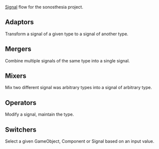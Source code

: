 [Signal](https://github.com/jbat100/sonosthesia-unity-packages/tree/main/packages/com.sonosthesia.signal) flow for the sonosthesia project. 

## Adaptors

Transform a signal of a given type to a signal of another type.

## Mergers

Combine multiple signals of the same type into a single signal.

## Mixers

Mix two different signal was arbitrary types into a signal of arbitrary type.

## Operators

Modify a signal, maintain the type.

## Switchers

Select a given GameObject, Component or Signal based on an input value.